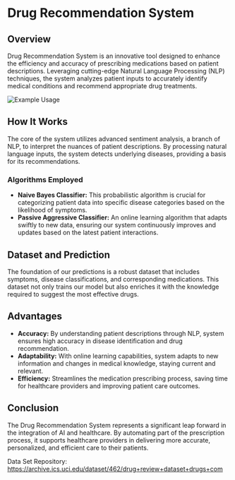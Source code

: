 # Drug Recommendation System

## Overview
Drug Recommendation System is an innovative tool designed to enhance the efficiency and accuracy of prescribing medications based on patient descriptions. Leveraging cutting-edge Natural Language Processing (NLP) techniques, the system analyzes patient inputs to accurately identify medical conditions and recommend appropriate drug treatments.

![Example Usage](https://github.com/lahirumenik/Drug-Recommendation-System/assets/115687865/0d2f943c-efaf-43a1-89b8-45e59836ce3e)


## How It Works
The core of the system utilizes advanced sentiment analysis, a branch of NLP, to interpret the nuances of patient descriptions. By processing natural language inputs, the system detects underlying diseases, providing a basis for its recommendations.

### Algorithms Employed
- **Naive Bayes Classifier:** This probabilistic algorithm is crucial for categorizing patient data into specific disease categories based on the likelihood of symptoms.
- **Passive Aggressive Classifier:** An online learning algorithm that adapts swiftly to new data, ensuring our system continuously improves and updates based on the latest patient interactions.

## Dataset and Prediction
The foundation of our predictions is a robust dataset that includes symptoms, disease classifications, and corresponding medications. This dataset not only trains our model but also enriches it with the knowledge required to suggest the most effective drugs.

## Advantages
- **Accuracy:** By understanding patient descriptions through NLP, system ensures high accuracy in disease identification and drug recommendation.
- **Adaptability:** With online learning capabilities, system adapts to new information and changes in medical knowledge, staying current and relevant.
- **Efficiency:** Streamlines the medication prescribing process, saving time for healthcare providers and improving patient care outcomes.

## Conclusion
The Drug Recommendation System represents a significant leap forward in the integration of AI and healthcare. By automating part of the prescription process, it supports healthcare providers in delivering more accurate, personalized, and efficient care to their patients.

Data Set Repository: https://archive.ics.uci.edu/dataset/462/drug+review+dataset+drugs+com
